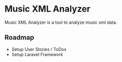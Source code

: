 # Music XML Analyzer
Music XML Analyzer is a tool to analyze music xml data.

## Roadmap
- Setup User Stories / ToDos
- Setup Laravel Framework
